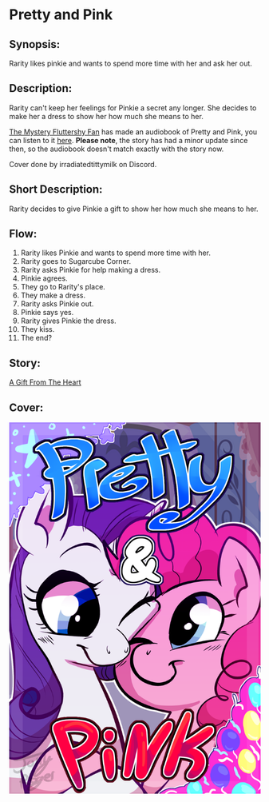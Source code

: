 # Pretty and Pink

## Synopsis:
Rarity likes pinkie and wants to spend more time with her and ask her out.

## Description:
Rarity can't keep her feelings for Pinkie a secret any longer. She decides to make her a dress to show her how much she means to her.

[The Mystery Fluttershy Fan](https://www.fimfiction.net/user/15759/The+Mystery+Fluttershy+Fan) has made an audiobook of Pretty and Pink, you can listen to it [here](https://www.youtube.com/watch?v=haVP8dKX*Mg). **Please note**, the story has had a minor update since then, so the audiobook doesn't match exactly with the story now.

Cover done by irradiatedtittymilk on Discord.

## Short Description:
Rarity decides to give Pinkie a gift to show her how much she means to her.

## Flow:
1. Rarity likes Pinkie and wants to spend more time with her.
2. Rarity goes to Sugarcube Corner.
3. Rarity asks Pinkie for help making a dress.
4. Pinkie agrees.
5. They go to Rarity's place.
6. They make a dress.
7. Rarity asks Pinkie out.
8. Pinkie says yes.
9. Rarity gives Pinkie the dress.
10. They kiss.
11. The end?

## Story:
[A Gift From The Heart](./a-gift-from-the-heart.md)

## Cover:
![cover](./pretty-and-pink-cover-2.png)